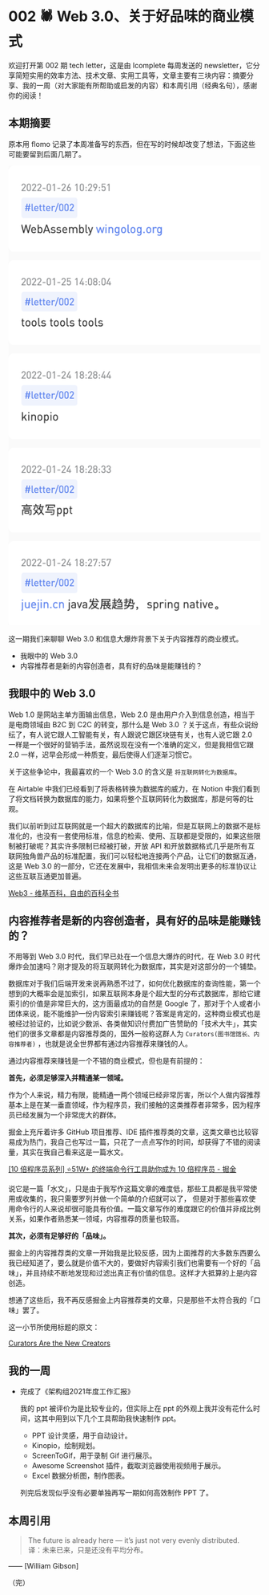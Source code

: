 # 002 🕷 Web 3.0、关于好品味的商业模式

欢迎打开第 002 期 tech letter，这是由 lcomplete 每周发送的 newsletter，它分享简短实用的效率方法、技术文章、实用工具等，文章主要有三块内容：摘要分享、我的一周（对大家能有所帮助或启发的内容）和本周引用（经典名句），感谢你的阅读！

## **本期摘要**

原本用 flomo 记录了本周准备写的东西，但在写的时候却改变了想法，下面这些可能要留到后面几期了。

![flomo](./002/flomo.png)

 这一期我们来聊聊 Web 3.0 和信息大爆炸背景下关于内容推荐的商业模式。

- 我眼中的 Web 3.0
- 内容推荐者是新的内容创造者，具有好的品味是能赚钱的？

## 我眼中的 Web 3.0

Web 1.0 是网站主单方面输出信息，Web 2.0 是由用户介入到信息创造，相当于是电商领域由 B2C 到 C2C 的转变，那什么是 Web 3.0 ？关于这点，有些众说纷纭了，有人说它跟人工智能有关，有人跟说它跟区块链有关，也有人说它跟 2.0 一样是一个很好的营销手法，虽然说现在没有一个准确的定义，但是我相信它跟 2.0 一样，迟早会形成一种质变，最后使得人们逐渐习惯它。

关于这些争论中，我最喜欢的一个 Web 3.0 的含义是 `将互联网转化为数据库`。

在 Airtable 中我们已经看到了将表格转换为数据库的威力，在 Notion 中我们看到了将文档转换为数据库的能力，如果将整个互联网转化为数据库，那是何等的壮观。

我们以前听到过互联网就是一个超大的数据库的比喻，但是互联网上的数据不是标准化的，也没有一套使用标准，信息的检索、使用、互联都是受限的，如果这些限制被打破呢？其实许多限制已经被打破，开放 API 和开放数据格式几乎是所有互联网独角兽产品的标准配置，我们可以轻松地连接两个产品，让它们的数据互通，这是 Web 3.0 的一部分，它还在发展中，我相信未来会发明出更多的标准协议让这些互联互通更加普遍。

[Web3 - 维基百科，自由的百科全书](https://zh.wikipedia.org/wiki/Web3)

## 内容推荐者是新的内容创造者，具有好的品味是能赚钱的？

不用等到 Web 3.0 时代，我们早已处在一个信息大爆炸的时代，在 Web 3.0 时代爆炸会加速吗？刚才提及的将互联网转化为数据库，其实是对这部分的一个铺垫。

数据库对于我们后端开发来说再熟悉不过了，如何优化数据库的查询性能，第一个想到的大概率会是加索引，如果互联网本身是个超大型的分布式数据库，那给它建索引的价值是非常巨大的，这方面最成功的自然是 Google 了，那对于个人或者小团体来说，能不能维护一份内容索引来赚钱呢？答案是肯定的，这种商业模式也是被经过验证的，比如说少数派、各类做知识付费加广告赞助的「技术大牛」，其实他们的很多文章都是内容推荐类的，国外一般称这群人为 `Curators(图书馆馆长、内容推荐者)` ，也就是说全世界都有通过内容推荐来赚钱的人。

通过内容推荐来赚钱是一个不错的商业模式，但也是有前提的：

**首先，必须足够深入并精通某一领域。**

作为个人来说，精力有限，能精通一两个领域已经非常厉害，所以个人做内容推荐基本上是在某一垂直领域，作为程序员，我们接触的这类推荐者非常多，因为程序员已经发展为一个非常庞大的群体。

掘金上充斥着许多 GitHub 项目推荐、IDE 插件推荐类的文章，这类文章也比较容易成为热门，我自己也写过一篇，只花了一点点写作的时间，却获得了不错的阅读量，其实在我自己看来这是一篇水文。

[[10 倍程序员系列] ⭐51W+ 的终端命令行工具助你成为 10 倍程序员 - 掘金](https://juejin.cn/post/6966606708848197645)

说它是一篇「水文」，只是由于我写作这篇文章的难度低，那些工具都是我平常使用或收集的，我只需要罗列并做一个简单的介绍就可以了， 但是对于那些喜欢使用命令行的人来说却很可能具有价值。一篇文章写作的难度跟它的价值并非成比例关系，如果作者熟悉某一领域，内容推荐的质量也较高。

**其次，必须有足够好的「品味」。**

掘金上的内容推荐类的文章一开始我是比较反感，因为上面推荐的大多数东西要么我已经知道了，要么就是价值不大的，要做好内容索引我们也需要有一个好的「品味」，并且持续不断地发现和过滤出真正有价值的信息。这样才大抵算的上是内容创造。

想通了这些后，我不再反感掘金上内容推荐类的文章，只是那些不太符合我的「口味」罢了。

这一小节所使用标题的原文：

[Curators Are the New Creators](https://gabygoldberg.medium.com/curators-are-the-new-creators-the-business-model-of-good-taste-5852727d4b54)

## 我的一周

- 完成了《架构组2021年度工作汇报》
    
    我的 ppt 被评价为是比较专业的，但实际上在 ppt 的外观上我并没有花什么时间，这其中用到以下几个工具帮助我快速制作 ppt。
    
    - PPT 设计灵感，用于自动设计。
    - Kinopio，绘制规划。
    - ScreenToGif，用于录制 Gif 进行展示。
    - Awesome Screenshot 插件，截取浏览器使用视频用于展示。
    - Excel 数据分析图，制作图表。
    
    列完后发现似乎没有必要单独再写一期如何高效制作 PPT 了。
    

## 本周引用

> The future is already here — it’s just not very evenly distributed.  
译：未来已来，只是还没有平均分布。

—— [William Gibson]
> 

（完）